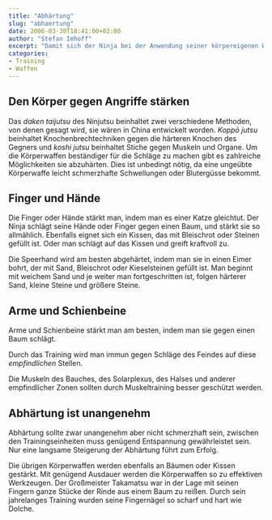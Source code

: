 ```yaml
---
title: "Abhärtung"
slug: "abhaertung"
date: 2006-03-30T18:41:00+02:00
author: "Stefan Imhoff"
excerpt: "Damit sich der Ninja bei der Anwendung seiner körpereigenen Waffen nicht verletzte, trainierte er lange, um seine Körperteile abzuhärten. Dazu schlug er immer wieder und wieder gegen Bäume, oder rammte seine Hände in Sand, bis sie gegen Schmerzen unempfindlich waren."
categories:
- Training
- Waffen
---
```


## Den Körper gegen Angriffe stärken

Das *daken taijutsu* des Ninjutsu beinhaltet zwei verschiedene Methoden, von denen gesagt wird, sie wären in China entwickelt worden. *Koppō jutsu* beinhaltet Knochenbrechtechniken gegen die härteren Knochen des Gegners und *koshi jutsu* beinhaltet Stiche gegen Muskeln und Organe. Um die Körperwaffen beständiger für die Schläge zu machen gibt es zahlreiche Möglichkeiten sie abzuhärten. Dies ist unbedingt nötig, da eine ungeübte Körperwaffe leicht schmerzhafte Schwellungen oder Blutergüsse bekommt.


## Finger und Hände

Die Finger oder Hände stärkt man, indem man es einer Katze gleichtut. Der Ninja schlägt seine Hände oder Finger gegen einen Baum, und stärkt sie so allmählich.  Ebenfalls eignet sich ein Kissen, das mit Bleischrot oder Steinen gefüllt ist.  Oder man schlägt auf das Kissen und greift kraftvoll zu.

Die Speerhand wird am besten abgehärtet, indem man sie in einen Eimer bohrt, der mit Sand, Bleischrot oder Kieselsteinen gefüllt ist. Man beginnt mit weichem Sand und je weiter man fortgeschritten ist, folgen härterer Sand, kleine Steine und größere Steine.


## Arme und Schienbeine

Arme und Schienbeine stärkt man am besten, indem man sie gegen einen Baum schlägt.

Durch das Training wird man immun gegen Schläge des Feindes auf diese *empfindlichen* Stellen.

Die Muskeln des Bauches, des Solarplexus, des Halses und anderer empfindlicher Zonen sollten durch Muskeltraining besser geschützt werden.


## Abhärtung ist unangenehm

Abhärtung sollte zwar unangenehm aber nicht schmerzhaft sein, zwischen den Trainingseinheiten muss genügend Entspannung gewährleistet sein. Nur eine langsame Steigerung der Abhärtung führt zum Erfolg.

Die übrigen Körperwaffen werden ebenfalls an Bäumen oder Kissen gestärkt. Mit genügend Ausdauer werden die Körperwaffen so zu effektiven Werkzeugen. Der Großmeister Takamatsu war in der Lage mit seinen Fingern ganze Stücke der Rinde aus einem Baum zu reißen. Durch sein jahrelanges Training wurden seine Fingernägel so scharf und hart wie Dolche.
